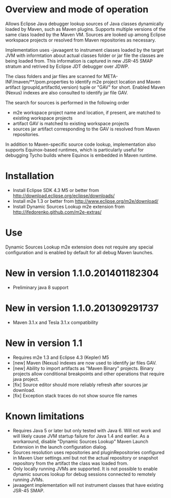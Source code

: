 # Overview and mode of operation

Allows Eclipse Java debugger lookup sources of Java classes dynamically loaded
by Maven, such as Maven plugins. Supports multiple versions of the same class
loaded by the Maven VM. Sources are looked up among Eclipse workspace projects
or resolved from Maven repositories as necessary.

Implementation uses -javaagent to instrument classes loaded by the target JVM
with informtation about actual classes folder or jar file the classes are
being loaded from. This information is captured in new JSR-45 SMAP stratum and
retrived by Eclipse JDT debugger over JDWP. 

The class folders and jar files are scanned for 
META-INF/maven/**/pom.properties to identify m2e project location and Maven 
artifact (groupId,artifactId,version) tuple or "GAV" for short. Enabled 
Maven (Nexus) indexes are also consulted to identify jar file GAV.  

The search for sources is performed in the following order
* m2e workspace project name and location, if present, are matched to existing
  workspace projects
* artifact GAV is matched to existing workspace projects
* sources jar artifact corresponding to the GAV is resolved from Maven
  repositories.

In addition to Maven-specific source code lookup, implementation also supports
Equinox-based runtimes, which is particularly useful for debugging Tycho builds
where Equinox is embedded in Maven runtime.

# Installation

* Install Eclipse SDK 4.3 M5 or better from http://download.eclipse.org/eclipse/downloads/ 
* Install m2e 1.3 or better from http://www.eclipse.org/m2e/download/
* Install Dynamic Sources Lookup m2e extension from 
  http://ifedorenko.github.com/m2e-extras/

# Use

Dynamic Sources Lookup m2e extension does not require any special configuration
and is enabled by default for all debug Maven launches.

# New in version 1.1.0.201401182304
* Preliminary java 8 support

# New in version 1.1.0.201309291737
* Maven 3.1.x and Tesla 3.1.x compatibility

# New in version 1.1

* Requires m2e 1.3 and Eclipse 4.3 (Kepler) M5
* [new] Maven (Nexus) indexes are now used to identify jar files GAV.
* [new] Ability to import artifacts as "Maven Binary" projects. Binary projects
  allow conditional breakpoints and other operations that require java project.
* [fix] Source editor should more reliably refresh after sources jar download.
* [fix] Exception stack traces do not show source file names  


# Known limitations

* Requires Java 5 or later but only tested with Java 6. Will not work and will
  likely cause JVM startup failure for Java 1.4 and earlier. As a 
  workaround, disable "Dynamic Sources Lookup" Maven Launch Extension in the 
  launch configuration dialog.
* Sources resolution uses repositories and pluginRepositories configured in
  Maven User settings.xml but not the actual repository or snapshot repository
  from <distributionManagement> the artifact the class was loaded from.
* Only locally running JVMs are supported. It is not possible to enable dynamic
  sources lookup for debug sessions connected to remotely running JVMs.
* javaagent implementation will not instrument classes that have existing
  JSR-45 SMAP.
